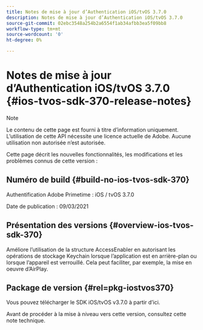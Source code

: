 ```yaml
---
title: Notes de mise à jour d’Authentication iOS/tvOS 3.7.0
description: Notes de mise à jour d’Authentication iOS/tvOS 3.7.0
source-git-commit: 02ebc3548a254b2a6554f1ab34afbb3ea5f09bb8
workflow-type: tm+mt
source-wordcount: '0'
ht-degree: 0%

---
```


# Notes de mise à jour d’Authentication iOS/tvOS 3.7.0 {#ios-tvos-sdk-370-release-notes}

>[!NOTE]
>
>Le contenu de cette page est fourni à titre d’information uniquement. L’utilisation de cette API nécessite une licence actuelle de Adobe. Aucune utilisation non autorisée n’est autorisée.

Cette page décrit les nouvelles fonctionnalités, les modifications et les problèmes connus de cette version :

## Numéro de build {#build-no-ios-tvos-sdk-370}

Authentification Adobe Primetime : iOS / tvOS 3.7.0

Date de publication : 09/03/2021



## Présentation des versions {#overview-ios-tvos-sdk-370}

Améliore l’utilisation de la structure AccessEnabler en autorisant les opérations de stockage Keychain lorsque l’application est en arrière-plan ou lorsque l’appareil est verrouillé. Cela peut faciliter, par exemple, la mise en oeuvre d’AirPlay.

## Package de version {#rel=pkg-iostvos370}

Vous pouvez télécharger le SDK iOS/tvOS v3.7.0 à partir d’ici.

Avant de procéder à la mise à niveau vers cette version, consultez cette note technique.
